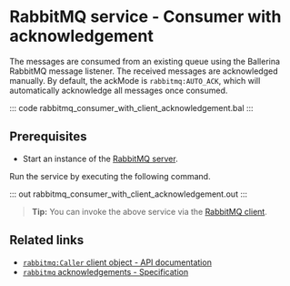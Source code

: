 # RabbitMQ service - Consumer with acknowledgement

The messages are consumed from an existing queue using the Ballerina RabbitMQ message listener. The received messages are acknowledged manually. By default, the ackMode is `rabbitmq:AUTO_ACK`, which will automatically acknowledge all messages once consumed.

::: code rabbitmq_consumer_with_client_acknowledgement.bal :::

## Prerequisites
- Start an instance of the [RabbitMQ server](https://www.rabbitmq.com/download.html).

Run the service by executing the following command.

::: out rabbitmq_consumer_with_client_acknowledgement.out :::

>**Tip:** You can invoke the above service via the [RabbitMQ client](/learn/by-example/rabbitmq-producer/).

## Related links
- [`rabbitmq:Caller` client object - API documentation](https://lib.ballerina.io/ballerinax/rabbitmq/latest/clients/Caller)
- [`rabbitmq` acknowledgements - Specification](https://github.com/ballerina-platform/module-ballerinax-rabbitmq/blob/master/docs/spec/spec.md#8-client-acknowledgements)
